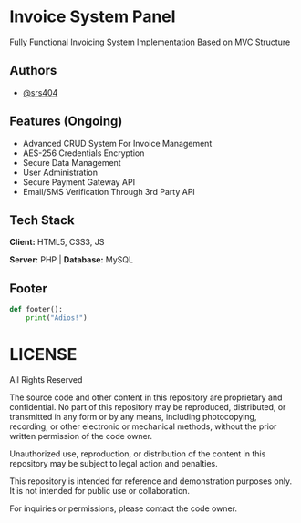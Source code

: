 # Invoice System Panel

Fully Functional Invoicing System Implementation Based on MVC Structure

## Authors

- [@srs404](https://www.github.com/srs404)

## Features (Ongoing)

- Advanced CRUD System For Invoice Management
- AES-256 Credentials Encryption
- Secure Data Management
- User Administration
- Secure Payment Gateway API
- Email/SMS Verification Through 3rd Party API

## Tech Stack

**Client:** HTML5, CSS3, JS

**Server:** PHP | **Database:** MySQL

## Footer

```python
def footer():
    print("Adios!")
```

# LICENSE
All Rights Reserved

The source code and other content in this repository are proprietary and confidential. No part of this repository may be reproduced, distributed, or transmitted in any form or by any means, including photocopying, recording, or other electronic or mechanical methods, without the prior written permission of the code owner.

Unauthorized use, reproduction, or distribution of the content in this repository may be subject to legal action and penalties.

This repository is intended for reference and demonstration purposes only. It is not intended for public use or collaboration.

For inquiries or permissions, please contact the code owner.
